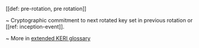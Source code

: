 [[def: pre-rotation, pre rotation]]

~ Cryptographic commitment to next rotated key set in previous rotation or [[ref: inception-event]].

~ More in <a href="https://weboftrust.github.io/WOT-terms/docs/glossary/pre-rotation">extended KERI glossary</a>
